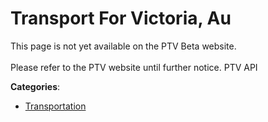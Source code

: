# Transport For Victoria, Au

This page is not yet available on the PTV Beta website. <br />
<br />
Please refer to the PTV website until further notice. PTV API

**Categories**:

- [Transportation](https://github/apis-list/apis-list#transportation)



